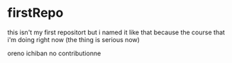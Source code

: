 # firstRepo
this isn't my first repositort but i named it like that because the course that i'm doing right now (the thing is serious now)

oreno ichiban no contributionne

